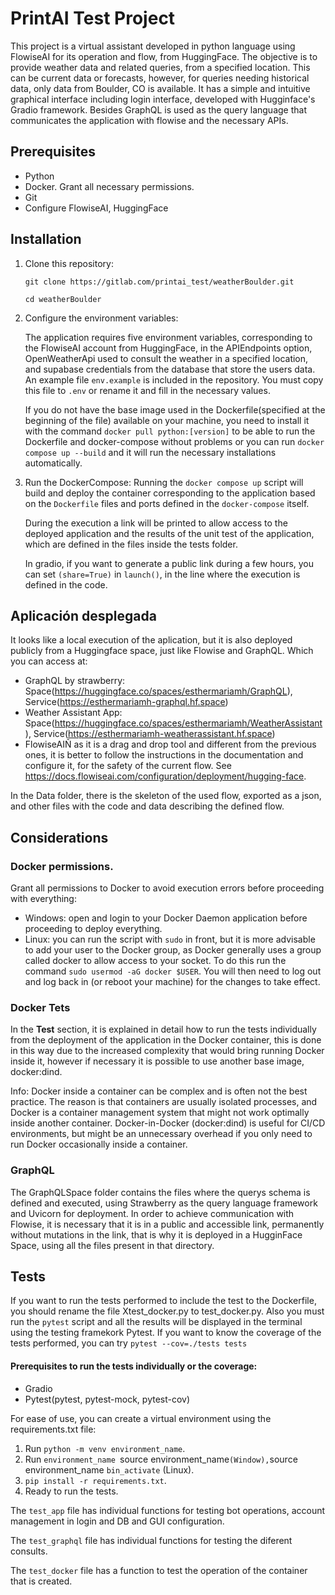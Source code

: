 # PrintAI Test Project

This project is a virtual assistant developed in python language using FlowiseAI for its operation and flow, from HuggingFace. The objective is to provide weather data and related queries, from a specified location. This can be current data or forecasts, however, for queries needing historical data, only data from Boulder, CO is available.
It has a simple and intuitive graphical interface including login interface, developed with Hugginface's Gradio framework. Besides GraphQL is used as the query language that communicates the application with flowise and the necessary APIs.

## Prerequisites

- Python
- Docker. Grant all necessary permissions.
- Git
- Configure FlowiseAI, HuggingFace

## Installation

1. Clone this repository:

   `git clone https://gitlab.com/printai_test/weatherBoulder.git`

   `cd weatherBoulder`

2. Configure the environment variables:

   The application requires five environment variables, corresponding to the FlowiseAI account from HuggingFace, in the APIEndpoints option, OpenWeatherApi used to consult the weather in a specified location, and supabase credentials from the database that store the users data. An example file `env.example` is included in the repository. You must copy this file to `.env` or rename it and fill in the necessary values.
   
   If you do not have the base image used in the Dockerfile(specified at the beginning of the file) available on your machine, you need to install it with the command `docker pull python:[version]` to be able to run the Dockerfile and docker-compose without problems or you can run `docker compose up --build` and it will run the necessary installations automatically.

3. Run the DockerCompose:
   Running the `docker compose up` script will build and deploy the container corresponding to the application based on the `Dockerfile` files and ports defined in the `docker-compose` itself.

   During the execution a link will be printed to allow access to the deployed application and the results of the unit test of the application, which are defined in the files inside the tests folder.

   In gradio, if you want to generate a public link during a few hours, you can set `(share=True)` in `launch()`, in the line where the execution is defined in the code.

## Aplicación desplegada
   It looks like a local execution of the aplication, but it is also deployed publicly from a Huggingface space, just like Flowise and GraphQL. Which you can access at:
   - GraphQL by strawberry: Space(https://huggingface.co/spaces/esthermariamh/GraphQL), Service(https://esthermariamh-graphql.hf.space)
   - Weather Assistant App: Space(https://huggingface.co/spaces/esthermariamh/WeatherAssistant), Service(https://esthermariamh-weatherassistant.hf.space)
   - FlowiseAIÑ as it is a drag and drop tool and different from the previous ones, it is better to follow the instructions in the documentation and configure it, for the safety of the current flow. See https://docs.flowiseai.com/configuration/deployment/hugging-face.
   
   In the Data folder, there is the skeleton of the used flow, exported as a json, and other files with the code and data describing the defined flow.

## Considerations
   ### Docker permissions.
   Grant all permissions to Docker to avoid execution errors before proceeding with everything:
   
   - Windows: open and login to your Docker Daemon application before proceeding to deploy everything. 
   - Linux: you can run the script with `sudo` in front, but it is more advisable to add your user to the Docker group, as Docker generally uses a group called docker to allow access to your socket. To do this run the command `sudo usermod -aG docker $USER`. You will then need to log out and log back in (or reboot your machine) for the changes to take effect.

   ### Docker Tets
   In the **Test** section, it is explained in detail how to run the tests individually from the deployment of the application in the Docker container, this is done in this way due to the increased complexity that would bring running Docker inside it, however if necessary it is possible to use another base image, docker:dind.

   Info: Docker inside a container can be complex and is often not the best practice. The reason is that containers are usually isolated processes, and Docker is a container management system that might not work optimally inside another container. Docker-in-Docker (docker:dind) is useful for CI/CD environments, but might be an unnecessary overhead if you only need to run Docker occasionally inside a container.

   ### GraphQL
   The GraphQLSpace folder contains the files where the querys schema is defined and executed, using Strawberry as the query language framework and Uvicorn for deployment. In order to achieve communication with Flowise, it is necessary that it is in a public and accessible link, permanently without mutations in the link, that is why it is deployed in a HugginFace Space, using all the files present in that directory.

## Tests
   
   If you want to run the tests performed to include the test to the Dockerfile, you should rename the file Xtest_docker.py to test_docker.py. Also you must run the `pytest` script and all the results will be displayed in the terminal using the testing framekork Pytest.
   If you want to know the coverage of the tests performed, you can try `pytest --cov=./tests tests` 

   #### Prerequisites to run the tests individually or the coverage:

   - Gradio
   - Pytest(pytest, pytest-mock, pytest-cov)

   For ease of use, you can create a virtual environment using the requirements.txt file:
   1. Run `python -m venv environment_name`.
   2. Run `environment_name `source environment_name` (Window), `source environment_name `bin_activate` (Linux).
   3. `pip install -r requirements.txt`.
   4. Ready to run the tests.
   
   The `test_app` file has individual functions for testing bot operations, account management in login and DB and GUI configuration.

   The `test_graphql` file has individual functions for testing the diferent consults.

   The `test_docker` file has a function to test the operation of the container that is created.

